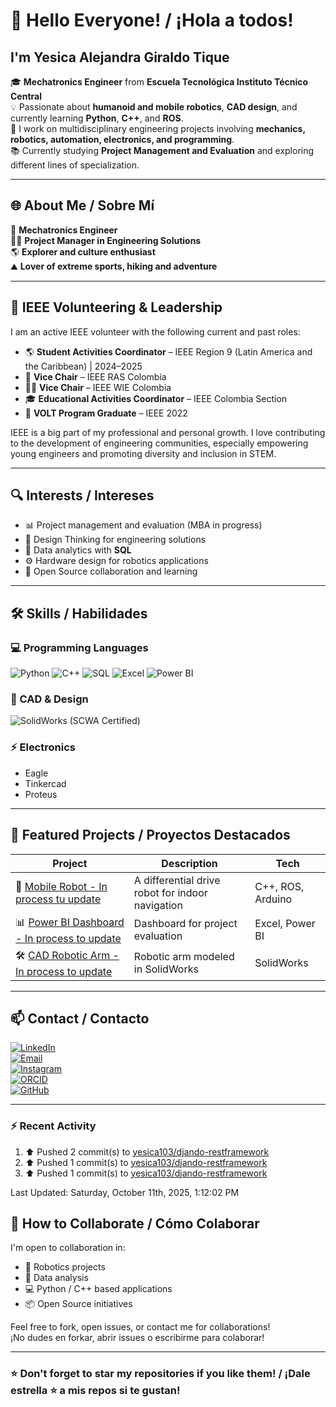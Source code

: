 # 👋 Hello Everyone! / ¡Hola a todos!  
## I'm Yesica Alejandra Giraldo Tique

🎓 **Mechatronics Engineer** from **Escuela Tecnológica Instituto Técnico Central**  
💡 Passionate about **humanoid and mobile robotics**, **CAD design**, and currently learning **Python**, **C++**, and **ROS**.  
🔧 I work on multidisciplinary engineering projects involving **mechanics, robotics, automation, electronics, and programming**.  
📚 Currently studying **Project Management and Evaluation** and exploring different lines of specialization.  

---

## 🌐 About Me / Sobre Mí

:robot: **Mechatronics Engineer**  
:technologist: **Project Manager in Engineering Solutions**  
:earth_americas: **Explorer and culture enthusiast**  
:mountain: **Lover of extreme sports, hiking and adventure**

--- 

## 🤖 IEEE Volunteering & Leadership

I am an active IEEE volunteer with the following current and past roles:

- 🌎 **Student Activities Coordinator** – IEEE Region 9 (Latin America and the Caribbean) | 2024–2025  
- 🤖 **Vice Chair** – IEEE RAS Colombia  
- 👩‍🔬 **Vice Chair** – IEEE WIE Colombia  
- 🎓 **Educational Activities Coordinator** – IEEE Colombia Section  
- 🌟 **VOLT Program Graduate** – IEEE 2022  

IEEE is a big part of my professional and personal growth. I love contributing to the development of engineering communities, especially empowering young engineers and promoting diversity and inclusion in STEM.

---

## 🔍 Interests / Intereses

- 📊 Project management and evaluation (MBA in progress)  
- 🎯 Design Thinking for engineering solutions  
- 🧮 Data analytics with **SQL**  
- ⚙️ Hardware design for robotics applications  
- 🤝 Open Source collaboration and learning  

---

## 🛠️ Skills / Habilidades

### 💻 Programming Languages
![Python](https://img.shields.io/badge/Python-3776AB?style=flat&logo=python&logoColor=white)
![C++](https://img.shields.io/badge/C++-00599C?style=flat&logo=c%2B%2B&logoColor=white)
![SQL](https://img.shields.io/badge/SQL-4479A1?style=flat&logo=postgresql&logoColor=white)
![Excel](https://img.shields.io/badge/Excel-217346?style=flat&logo=microsoft-excel&logoColor=white)
![Power BI](https://img.shields.io/badge/PowerBI-F2C811?style=flat&logo=powerbi&logoColor=black)

### 📐 CAD & Design
![SolidWorks](https://img.shields.io/badge/SolidWorks-FC0000?style=flat&logo=solidworks&logoColor=white) (SCWA Certified)

### ⚡ Electronics
- Eagle  
- Tinkercad  
- Proteus  

---

## 🚀 Featured Projects / Proyectos Destacados

| Project | Description | Tech |
|--------|-------------|------|
| 🤖 [Mobile Robot - In process tu update](https://github.com/yesica103t) | A differential drive robot for indoor navigation | C++, ROS, Arduino |
| 📊 [Power BI Dashboard - In process to update](https://github.com/yesica103) | Dashboard for project evaluation | Excel, Power BI |
| 🛠️ [CAD Robotic Arm - In process to update](https://github.com/YesicaGiraldo/robotic-arm) | Robotic arm modeled in SolidWorks | SolidWorks |

---

## 📫 Contact / Contacto

[![LinkedIn](https://img.shields.io/badge/LinkedIn-Yesica_Giraldo-blue?style=flat&logo=linkedin)](https://www.linkedin.com/in/yesica-giraldo/)  
[![Email](https://img.shields.io/badge/Email-yagiraldot@ieee.org-red?style=flat&logo=gmail)](mailto:yagiraldot@ieee.org)  
[![Instagram](https://img.shields.io/badge/Instagram-@giraldoyesika-E4405F?style=flat&logo=instagram&logoColor=white)](https://www.instagram.com/giraldoyesika/)  
[![ORCID](https://img.shields.io/badge/ORCID-0000--0003--1616--1709-a6ce39?style=flat&logo=orcid&logoColor=white)](https://orcid.org/0000-0003-1616-1709)  
[![GitHub](https://img.shields.io/badge/GitHub-YesicaGiraldo-black?style=flat&logo=github)](https://github.com/YesicaGiraldo)


---
### :zap: Recent Activity

<!--RECENT_ACTIVITY:start-->
1. ⬆️ Pushed 2 commit(s) to [yesica103/djando-restframework](https://github.com/yesica103/djando-restframework)<br>
2. ⬆️ Pushed 1 commit(s) to [yesica103/djando-restframework](https://github.com/yesica103/djando-restframework)<br>
3. ⬆️ Pushed 1 commit(s) to [yesica103/djando-restframework](https://github.com/yesica103/djando-restframework)<br>
<!--RECENT_ACTIVITY:end-->
<!--RECENT_ACTIVITY:last_update-->
Last Updated: Saturday, October 11th, 2025, 1:12:02 PM
<!--RECENT_ACTIVITY:last_update_end-->


## 🤝 How to Collaborate / Cómo Colaborar

I'm open to collaboration in:
- 🧠 Robotics projects
- 🧮 Data analysis
- 💻 Python / C++ based applications
- 📦 Open Source initiatives

Feel free to fork, open issues, or contact me for collaborations!  
¡No dudes en forkar, abrir issues o escribirme para colaborar!

---

### ⭐ Don't forget to star my repositories if you like them! / ¡Dale estrella ⭐ a mis repos si te gustan!
